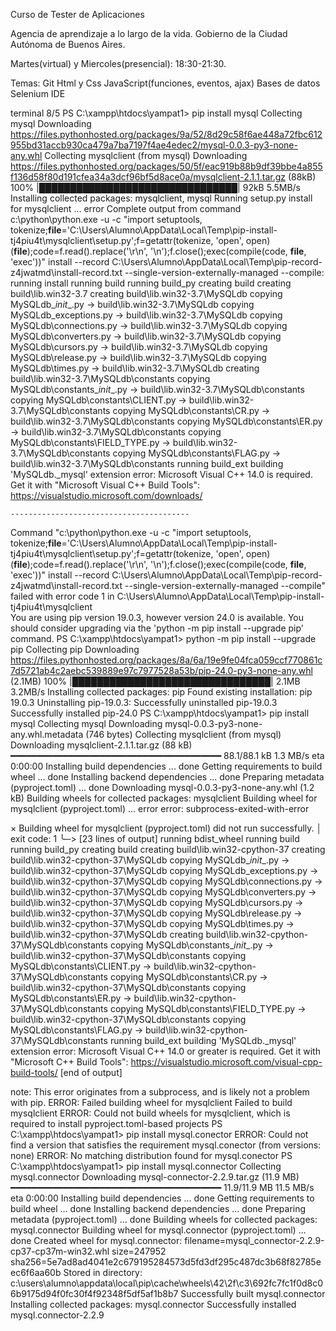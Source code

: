Curso de Tester de Aplicaciones

Agencia de aprendizaje a lo largo de la vida. Gobierno de la Ciudad Autónoma de Buenos Aires.

Martes(virtual) y Miercoles(presencial): 18:30-21:30.

Temas:
Git
Html y Css
JavaScript(funciones, eventos, ajax)
Bases de datos
Selenium IDE

terminal 8/5
PS C:\xampp\htdocs\yampat1> pip install mysql
Collecting mysql
  Downloading https://files.pythonhosted.org/packages/9a/52/8d29c58f6ae448a72fbc612955bd31accb930ca479a7ba7197f4ae4edec2/mysql-0.0.3-py3-none-any.whl
Collecting mysqlclient (from mysql)
  Downloading https://files.pythonhosted.org/packages/50/5f/eac919b88b9df39bbe4a855f136d58f80d191cfea34a3dcf96bf5d8ace0a/mysqlclient-2.1.1.tar.gz (88kB)
    100% |████████████████████████████████| 92kB 5.5MB/s
Installing collected packages: mysqlclient, mysql
  Running setup.py install for mysqlclient ... error
    Complete output from command c:\python\python.exe -u -c "import setuptools, tokenize;__file__='C:\\Users\\Alumno\\AppData\\Local\\Temp\\pip-install-tj4piu4t\\mysqlclient\\setup.py';f=getattr(tokenize, 'open', open)(__file__);code=f.read().replace('\r\n', '\n');f.close();exec(compile(code, __file__, 'exec'))" install --record C:\Users\Alumno\AppData\Local\Temp\pip-record-z4jwatmd\install-record.txt --single-version-externally-managed --compile:
    running install
    running build
    running build_py
    creating build
    creating build\lib.win32-3.7
    creating build\lib.win32-3.7\MySQLdb
    copying MySQLdb\__init__.py -> build\lib.win32-3.7\MySQLdb
    copying MySQLdb\_exceptions.py -> build\lib.win32-3.7\MySQLdb
    copying MySQLdb\connections.py -> build\lib.win32-3.7\MySQLdb
    copying MySQLdb\converters.py -> build\lib.win32-3.7\MySQLdb
    copying MySQLdb\cursors.py -> build\lib.win32-3.7\MySQLdb
    copying MySQLdb\release.py -> build\lib.win32-3.7\MySQLdb
    copying MySQLdb\times.py -> build\lib.win32-3.7\MySQLdb
    creating build\lib.win32-3.7\MySQLdb\constants
    copying MySQLdb\constants\__init__.py -> build\lib.win32-3.7\MySQLdb\constants
    copying MySQLdb\constants\CLIENT.py -> build\lib.win32-3.7\MySQLdb\constants
    copying MySQLdb\constants\CR.py -> build\lib.win32-3.7\MySQLdb\constants
    copying MySQLdb\constants\ER.py -> build\lib.win32-3.7\MySQLdb\constants
    copying MySQLdb\constants\FIELD_TYPE.py -> build\lib.win32-3.7\MySQLdb\constants
    copying MySQLdb\constants\FLAG.py -> build\lib.win32-3.7\MySQLdb\constants
    running build_ext
    building 'MySQLdb._mysql' extension
    error: Microsoft Visual C++ 14.0 is required. Get it with "Microsoft Visual C++ Build Tools": https://visualstudio.microsoft.com/downloads/   

    ----------------------------------------
Command "c:\python\python.exe -u -c "import setuptools, tokenize;__file__='C:\\Users\\Alumno\\AppData\\Local\\Temp\\pip-install-tj4piu4t\\mysqlclient\\setup.py';f=getattr(tokenize, 'open', open)(__file__);code=f.read().replace('\r\n', '\n');f.close();exec(compile(code, __file__, 'exec'))" install --record C:\Users\Alumno\AppData\Local\Temp\pip-record-z4jwatmd\install-record.txt --single-version-externally-managed --compile" failed with error code 1 in C:\Users\Alumno\AppData\Local\Temp\pip-install-tj4piu4t\mysqlclient\
You are using pip version 19.0.3, however version 24.0 is available.
You should consider upgrading via the 'python -m pip install --upgrade pip' command.
PS C:\xampp\htdocs\yampat1> python -m pip install --upgrade pip
Collecting pip
  Downloading https://files.pythonhosted.org/packages/8a/6a/19e9fe04fca059ccf770861c7d5721ab4c2aebc539889e97c7977528a53b/pip-24.0-py3-none-any.whl (2.1MB)
    100% |████████████████████████████████| 2.1MB 3.2MB/s
Installing collected packages: pip
  Found existing installation: pip 19.0.3
    Uninstalling pip-19.0.3:
      Successfully uninstalled pip-19.0.3
Successfully installed pip-24.0
PS C:\xampp\htdocs\yampat1> pip install mysql
Collecting mysql
  Downloading mysql-0.0.3-py3-none-any.whl.metadata (746 bytes)
Collecting mysqlclient (from mysql)
  Downloading mysqlclient-2.1.1.tar.gz (88 kB)
     ━━━━━━━━━━━━━━━━━━━━━━━━━━━━━━━━━━━━━━━━ 88.1/88.1 kB 1.3 MB/s eta 0:00:00
  Installing build dependencies ... done
  Getting requirements to build wheel ... done
  Installing backend dependencies ... done
  Preparing metadata (pyproject.toml) ... done
Downloading mysql-0.0.3-py3-none-any.whl (1.2 kB)
Building wheels for collected packages: mysqlclient
  Building wheel for mysqlclient (pyproject.toml) ... error
  error: subprocess-exited-with-error

  × Building wheel for mysqlclient (pyproject.toml) did not run successfully.
  │ exit code: 1
  ╰─> [23 lines of output]
      running bdist_wheel
      running build
      running build_py
      creating build
      creating build\lib.win32-cpython-37
      creating build\lib.win32-cpython-37\MySQLdb
      copying MySQLdb\__init__.py -> build\lib.win32-cpython-37\MySQLdb
      copying MySQLdb\_exceptions.py -> build\lib.win32-cpython-37\MySQLdb
      copying MySQLdb\connections.py -> build\lib.win32-cpython-37\MySQLdb
      copying MySQLdb\converters.py -> build\lib.win32-cpython-37\MySQLdb
      copying MySQLdb\cursors.py -> build\lib.win32-cpython-37\MySQLdb
      copying MySQLdb\release.py -> build\lib.win32-cpython-37\MySQLdb
      copying MySQLdb\times.py -> build\lib.win32-cpython-37\MySQLdb
      creating build\lib.win32-cpython-37\MySQLdb\constants
      copying MySQLdb\constants\__init__.py -> build\lib.win32-cpython-37\MySQLdb\constants
      copying MySQLdb\constants\CLIENT.py -> build\lib.win32-cpython-37\MySQLdb\constants
      copying MySQLdb\constants\CR.py -> build\lib.win32-cpython-37\MySQLdb\constants
      copying MySQLdb\constants\ER.py -> build\lib.win32-cpython-37\MySQLdb\constants
      copying MySQLdb\constants\FIELD_TYPE.py -> build\lib.win32-cpython-37\MySQLdb\constants
      copying MySQLdb\constants\FLAG.py -> build\lib.win32-cpython-37\MySQLdb\constants
      running build_ext
      building 'MySQLdb._mysql' extension
      error: Microsoft Visual C++ 14.0 or greater is required. Get it with "Microsoft C++ Build Tools": https://visualstudio.microsoft.com/visual-cpp-build-tools/
      [end of output]

  note: This error originates from a subprocess, and is likely not a problem with pip.
  ERROR: Failed building wheel for mysqlclient
Failed to build mysqlclient
ERROR: Could not build wheels for mysqlclient, which is required to install pyproject.toml-based projects
PS C:\xampp\htdocs\yampat1> pip install mysql.conector
ERROR: Could not find a version that satisfies the requirement mysql.conector (from versions: none)
ERROR: No matching distribution found for mysql.conector
PS C:\xampp\htdocs\yampat1> pip install mysql.connector
Collecting mysql.connector
  Downloading mysql-connector-2.2.9.tar.gz (11.9 MB)
     ━━━━━━━━━━━━━━━━━━━━━━━━━━━━━━━━━━━━━━━━ 11.9/11.9 MB 11.5 MB/s eta 0:00:00
  Installing build dependencies ... done
  Getting requirements to build wheel ... done
  Installing backend dependencies ... done
  Preparing metadata (pyproject.toml) ... done
Building wheels for collected packages: mysql.connector
  Building wheel for mysql.connector (pyproject.toml) ... done
  Created wheel for mysql.connector: filename=mysql_connector-2.2.9-cp37-cp37m-win32.whl size=247952 sha256=5e7ad8ad4041e2c679195284573d5fd3df295c487dc3b68f82785eec6f6aa60b
  Stored in directory: c:\users\alumno\appdata\local\pip\cache\wheels\42\2f\c3\692fc7fc1f0d8c06b9175d94f0fc30f4f92348f5df5af1b8b7
Successfully built mysql.connector
Installing collected packages: mysql.connector
Successfully installed mysql.connector-2.2.9
